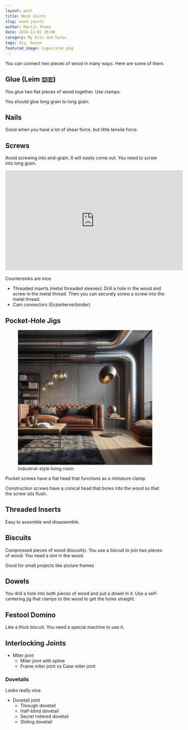 ```yaml
---
layout: post
title: Wood Joints
slug: wood-joints
author: Martin Thoma
date: 2024-12-01 20:00
category: My bits and bytes
tags: diy, house
featured_image: logos/star.png
---
```

You can connect two pieces of wood in many ways. Here are some of them.

## Glue (Leim 🇩🇪)

You glue two flat pieces of wood together. Use clamps.

You should glue long grain to long grain.

## Nails

Good when you have a lot of shear force, but little tensile force.

## Screws

Avoid screwing into end-grain. It will easily come out. You need to screw into
long grain.

<iframe width="560" height="315" src="https://www.youtube.com/embed/1RRNjne3R84?si=dFvVDk_64oK6Caiv" title="YouTube video player" frameborder="0" allow="accelerometer; autoplay; clipboard-write; encrypted-media; gyroscope; picture-in-picture; web-share" allowfullscreen></iframe>

Countersinks are nice.

* Threaded inserts (metal threaded sleeves): Drill a hole in the wood and
  screw in the metal thread. Then you can securely screw a screw into the
  metal thread.
* Cam connectors (Exzenterverbinder)

## Pocket-Hole Jigs

<figure class="wp-caption aligncenter img-thumbnail">
    <a href="../images/2024/01/industrial-living-room.jpg"><img src="../images/2024/01/industrial-living-room.jpg" alt="Industrial-style living room" style="max-height: 512px"/></a>
    <figcaption class="text-center">Industrial-style living room</figcaption>
</figure>

Pocket screws have a flat head that functions as a miniature clamp.

Construction screws have a conical head that bores into the wood so that the screw sits flush.

## Threaded Inserts

Easy to assemble and disassemble.

## Biscuits

Compressed pieces of wood (biscuits). You use a biscuit to join two pieces of wood.
You need a slot in the wood.

Good for small projects like picture frames

## Dowels

You drill a hole into both pieces of wood and put a dowel in it. Use a
self-centering jig that clamps to the wood to get the holes straight.


## Festool Domino

Like a thick biscuit. You need a special machine to use it.

## Interlocking Joints

* Miter joint
    * Miter joint with spline
    * Frame miter joint vs Case miter joint


### Dovetails

Looks really nice.

* Dovetail joint
    * Through dovetail
    * Half-blind dovetail
    * Secret mitered dovetail
    * Sliding dovetail

